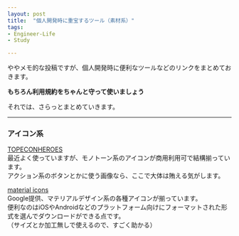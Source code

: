 ```yaml
---
layout: post
title:  "個人開発時に重宝するツール（素材系）"
tags:
- Engineer-Life
- Study

---
```

ややメモ的な投稿ですが、個人開発時に便利なツールなどのリンクをまとめておきます。

**もちろん利用規約をちゃんと守って使いましょう**

それでは、さらっとまとめていきます。

----------

### アイコン系

[TOPECONHEROES](http://icooon-mono.com)  
最近よく使っていますが、モノトーン系のアイコンが商用利用可で結構揃っています。  
アクション系のボタンとかに使う画像なら、ここで大体は賄える気がします。

[material icons](https://material.io/tools/icons/?style=baseline)  
Google提供、マテリアルデザイン系の各種アイコンが揃っています。  
便利なのはiOSやAndroidなどのプラットフォーム向けにフォーマットされた形式を選んでダウンロードができる点です。  
（サイズとか加工無しで使えるので、すごく助かる）
